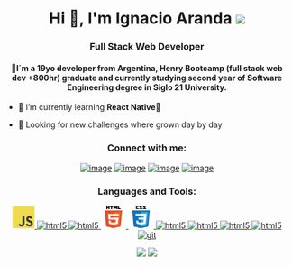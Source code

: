 



<h1 align="center">Hi 👋, I'm Ignacio Aranda <img height="40" src="https://emoji.gg/assets/emoji/7333-parrotdance.gif"></h1>
<h3 align="center">Full Stack Web Developer</h3>
<h4 align="center">🧑I´m a 19yo developer from Argentina, Henry Bootcamp (full stack web dev +800hr) graduate and currently studying second year of Software Engineering degree in Siglo 21 University. </h4>

- 🌱 I’m currently learning **React Native📱**

- 👀 Looking for new challenges where grown day by day

<h3 align="center">Connect with me:</h3>
<div align="center">

[![image](https://img.shields.io/badge/LinkedIn-0077B5?style=for-the-badge&logo=linkedin&logoColor=white)](https://www.linkedin.com/in/ignacio-aranda-webdeveloper/)
[![image](https://img.shields.io/badge/Instagram-E4405F?style=for-the-badge&logo=instagram&logoColor=white)](https://www.instagram.com/nacho.aranda02/)
[![image](https://img.shields.io/badge/Gmail-D14836?style=for-the-badge&logo=gmail&logoColor=white)](mailto:nacho.17012002@gmail.com)
[![image](https://img.shields.io/badge/Portfolio-2E2E2E?style=for-the-badge&logo=portfolio&logoColor=white)](https://elnacho02.github.io/portfolio-responsive/)

  
</div>


<h3 align="center">Languages and Tools:</h3>

<p align="center"> 
   <a href="https://developer.mozilla.org/en-US/docs/Web/JavaScript" target="_blank"> 
    <img src="https://raw.githubusercontent.com/devicons/devicon/master/icons/javascript/javascript-original.svg" alt="javascript" width="40" height="40"/> 
  </a> 
   <a href="typescript" target="_blank"> 
    <img src="https://www.vectorlogo.zone/logos/typescriptlang/typescriptlang-icon.svg" alt="html5" width="40" height="40"/> 
  </a>
   <a href="react" target="_blank"> 
    <img src="https://upload.wikimedia.org/wikipedia/commons/thumb/4/47/React.svg/512px-React.svg.png" alt="html5" width="45" height="40"/> 
  </a>
  <a href="https://www.w3.org/html/" target="_blank"> 
    <img src="https://raw.githubusercontent.com/devicons/devicon/master/icons/html5/html5-original-wordmark.svg" alt="html5" width="45" height="40"/> 
  </a>
  <a href="https://www.w3schools.com/css/" target="_blank"> 
    <img src="https://raw.githubusercontent.com/devicons/devicon/master/icons/css3/css3-original-wordmark.svg" alt="css3" width="45" height="40"/> 
  </a> 
   <a href="node" target="_blank"> 
    <img src="https://cdn.worldvectorlogo.com/logos/nodejs-icon.svg" alt="html5" width="40" height="40"/> 
  </a>
   <a href="express" target="_blank"> 
    <img src="https://symbols.getvecta.com/stencil_79/88_expressjs-icon.daaf10a3ec.svg" alt="html5" width="40" height="40"/> 
  </a>
   <a href="mongo" target="_blank"> 
    <img src="https://www.vectorlogo.zone/logos/mongodb/mongodb-ar21.svg" alt="html5" width="95" height="45"/> 
  </a>
   <a href="sql" target="_blank"> 
    <img src="https://www.vectorlogo.zone/logos/postgresql/postgresql-icon.svg" alt="html5" width="40" height="40"/> 
  </a> 
  <a href="https://git-scm.com/" target="_blank"> 
    <img src="https://www.vectorlogo.zone/logos/git-scm/git-scm-icon.svg" alt="git" width="40" height="40"/> 
  </a>
</p>

<p align= "center">
  <img height= "150" src="https://github-readme-stats.vercel.app/api?username=elnacho02&theme=react&show_icons=true&include_all_commits=true" />
  <img height= "150" src="https://github-readme-stats.vercel.app/api/top-langs/?username=elnacho02&theme=react&layout=compact" />
</p>


